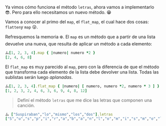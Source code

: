 Ya vimos cómo funciona el método `letras`, ahora vamos a implementarlo :sunglasses:. Pero para ello necesitamos un nuevo método. :grin:

Vamos a conocer al primo del  `map`, el `flat_map`, el cual hace dos cosas: `flatten`y `map` :stuck_out_tongue_winking_eye:.

Refresquemos la memoria :snowflake:. El `map` es un método que a partir de una lista devuelve una nueva, que resulta de aplicar un método a cada elemento:

``` ruby
ム[1, 2, 3, 4].map { |numero| numero *2 } 
[2, 4, 6, 8]
```
El `flat_map` es muy parecido al `map`, pero con la diferencia de que el método que transforma cada elemento de la lista debe devolver una lista. Todas las sublistas serán luego _aplanadas_. 

``` ruby
ム[1, 2, 3, 4].flat_map { |numero| [ numero, numero *2, numero * 3 ] } 
[1, 2, 3, 2, 4, 6, 3, 6, 9, 4, 8, 12]
```

> Definí el método `letras` que me dice las letras que componen una canción.
>
``` ruby
ム ["Suspiraban","lo","mismo","los","dos"].letras
["S","u","s","p","i","r","a","b","a","n","l","o","m","i","s","m","o","l","o","s","d","o","s"]
```
